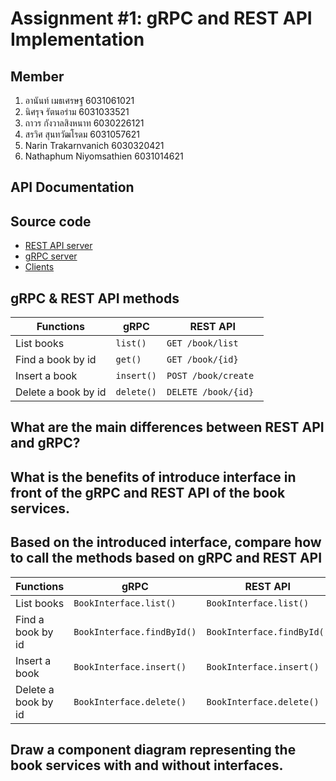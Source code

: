 # Assignment #1: gRPC and REST API Implementation

## Member
1. อานันท์ เมธเศรษฐ 6031061021
2. นิศรุจ รัตนอร่าม 6031033521
3. ถาวร กังวาลสิงหนาท 6030226121
4. สรวิศ สุนทวัฒโรดม 6031057621
5. Narin Trakarnvanich 6030320421
6. Nathaphum Niyomsathien 6031014621

## API Documentation

## Source code
- [REST API server](https://github.com/2110521-2563-1-Software-Architecture/soft-arch-hw-1/tree/master/src)
- [gRPC server](https://github.com/2110521-2563-1-Software-Architecture/soft-arch-hw-1/tree/master/gRPC)
- [Clients](https://github.com/2110521-2563-1-Software-Architecture/soft-arch-hw-1/tree/master/client)

## gRPC & REST API methods

| Functions           | gRPC | REST API |
|---------------------|------|----------|
| List books          | `list()` | `GET /book/list` |
| Find a book by id   | `get()` | `GET /book/{id}` |
| Insert a book       | `insert()` | `POST /book/create` |
| Delete a book by id | `delete()` | `DELETE /book/{id} ` |

## What are the main differences between REST API and gRPC?

## What is the benefits of introduce interface in front of the gRPC and REST API of the book services. 

## Based on the introduced interface, compare how to call the methods based on gRPC and REST API

| Functions           | gRPC | REST API |
|---------------------|------|----------|
| List books          | `BookInterface.list()` | `BookInterface.list()` |
| Find a book by id   | `BookInterface.findById()` | `BookInterface.findById()` |
| Insert a book       | `BookInterface.insert()` | `BookInterface.insert()` |
| Delete a book by id | `BookInterface.delete()` | `BookInterface.delete()` |

## Draw a component diagram representing the book services with and without interfaces. 